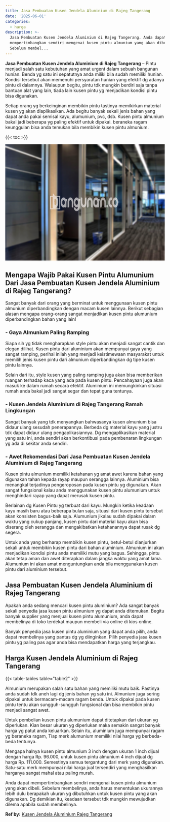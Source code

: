 ```yaml
---
title: Jasa Pembuatan Kusen Jendela Aluminium di Rajeg Tangerang
date: '2025-06-01'
categories:
  - harga
description: >-
  Jasa Pembuatan Kusen Jendela Aluminium di Rajeg Tangerang. Anda dapat
  mempertimbangkan sendiri mengenai kusen pintu almunium yang akan dibeli.
  Sebelum membel...
---
```


**Jasa Pembuatan Kusen Jendela Aluminium di Rajeg Tangerang** – Pintu menjadi salah satu kebutuhan yang amat urgent dalam sebuah bangunan hunian. Benda yg satu ini sepatutnya anda miliki bila sudah memiliki hunian. Kondisi tersebut akan memenuhi persyaratan hunian yang efektif dg adanya pintu di dalamnya. Walaupun begitu, pintu tdk mungkin berdiri saja tanpa bantuan alat yang lain, tiada lain kusen pintu yg menjadikan kondisi pintu bisa digunakan.

Setiap orang yg berkeinginan membikin pintu tastinya memikirkan material kusen yg akan diaplikasikan. Ada begitu banyak sekali jenis bahan yang dapat anda pakai semisal kayu, alumunium, pvc, dsb. Kusen pintu almunium bakal jadi beberapa yg paling efektif untuk dipakai. beraneka ragam keunggulan bisa anda temukan bila membikin kusen pintu almunium.

{{< toc >}}

![Jasa Pembuatan Kusen Jendela Aluminium di Rajeg Tangerang](/images/harga-kusen-jendela-alumunium-45.png)

## Mengapa Wajib Pakai Kusen Pintu Alumunium Dari Jasa Pembuatan Kusen Jendela Aluminium di Rajeg Tangerang?

Sangat banyak dari orang yang berminat untuk menggunaan kusen pintu almunium diperbandingkan dengan macam kusen lainnya. Berikut sebagian alasan mengapa orang-orang sangat menjadikan kusen pintu alumunium diperbandingkan bahan yang lain!

### \- Gaya Almunium Paling Ramping

Siapa sih yg tidak mengharapkan style pintu akan menjadi sangat cantik dan elegan dilihat. Kusen pintu dari aluminium akan mempunyai gaya yang sangat ramping, perihal inilah yang menjadi keistimewaan masyarakat untuk memilih jenis kusen pintu dari almunium diperbandingkan dg tipe kusen pintu lainnya.

Selain dari itu, style kusen yang paling ramping juga akan bisa memberikan ruangan terhadap kaca yang ada pada kusen pintu. Pencahayaan juga akan masuk ke dalam rumah secara efektif. Aluminium ini memungkinkan situasi rumah anda bakal jadi sangat segar dan tepat guna tentunya.

### \- Kusen Jendela Aluminium di Rajeg Tangerang Ramah Lingkungan

Sangat banyak yang tdk menyangkan bahwasanya kusen almunium bisa didaur ulang sesudah penerapannya. Berbeda dg material kayu yang justru tdk dapat didaur ulang pengaplikasiannya. Dg mengaplikasikan material yang satu ini, anda sendiri akan berkontibusi pada pembenaran lingkungan yg ada di sekitar anda sendiri.

### \- Awet Rekomendasi Dari Jasa Pembuatan Kusen Jendela Aluminium di Rajeg Tangerang

Kusen pintu almunium memiliki ketahanan yg amat awet karena bahan yang digunakan tahan kepada rayap maupun serangga lainnya. Aluminium bisa menangkal terjadinya pengeroposan pada kusen pintu yg digunakan. Akan sangat fungsional kalau anda menggunakan kusen pintu alumunium untuk menghindari rayap yang dapat merusak kusen pintu.

Berlainan dg Kusen Pintu yg terbuat dari kayu. Mungkin ketika keadaan kayu masih baru atau beberapa bulan saja, situasi dari kusen pintu tersebut akan konsisten bagus-baik saja. Alumunium jikalau sudah dipakai dalam waktu yang cukup panjang, kusen pintu dari material kayu akan bisa diserang oleh serangga dan mengakibatkan ketahanannya dapat rusak dg segera.

Untuk anda yang berharap membikin kusen pintu, betul-betul dianjurkan sekali untuk membikin kusen pintu dari bahan aluminium. Almunium ini akan menjadikan kondisi pintu anda memiliki mutu yang bagus. Sehingga, pintu akan tetap aman dan awet diterapkan dalam jangka waktu yang amat lama. Alumunium ini akan amat menguntungkan anda bila menggunakan kusen pintu dari aluminium tersebut.

## Jasa Pembuatan Kusen Jendela Aluminium di Rajeg Tangerang

Apakah anda sedang mencari kusen pintu aluminium? Ada sangat banyak sekali penyedia jasa kusen pintu almunium yg dapat anda ditemukan. Begitu banyak supplier yang menjual kusen pintu alumunium, anda dapat membelinya di toko terdekat maupun membeli via online di kios online.

Banyak penyedia jasa kusen pintu aluminium yang dapat anda pilih, anda dapat membelinya yang pantas dg yg diinginkan. Pilih penyedia jasa kusen pintu yg paling pas agar anda bisa mendapatkan harga yang terjangkau.

## Harga Kusen Jendela Aluminium di Rajeg Tangerang

{{< table-tables table="table2" >}}

Almunium merupakan salah satu bahan yang memiliki mutu baik. Pastinya anda sudah tdk aneh lagi dg jenis bahan yg satu ini. Almunium juga sering dipakai untuk bermacam-macam ragam benda. Untuk dipakai pada kusen pintu tentu akan sungguh-sungguh fungsional dan bisa membikin pintu menjadi sangat awet.

Untuk pembelian kusen pintu alumunium dapat ditetapkan dari ukuran yg diperlukan. Kian besar ukuran yg diperlukan maka semakin sangat banyak harga yg patut anda keluarkan. Selain itu, aluminium juga mempunyai ragam yg beraneka ragam, Tiap merk alumunium memiliki nilai harga yg berbeda-beda tentunya.

Mengapa halnya kusen pintu almunium 3 inch dengan ukuran 1 inch dijual dengan harga Rp. 96.000, untuk kusen pintu almunium 4 inch dijual dg harga Rp. 111.000. Semestinya semua tergantung dari merk yang digunakan. Satu-satu merk mempunyai nilai harga jual tersendiri yang menghasilkan harganya sangat mahal atau paling murah.

Anda dapat mempertimbangkan sendiri mengenai kusen pintu almunium yang akan dibeli. Sebelum membelinya, anda harus menentukan ukurannya lebih dulu berapakah ukuran yg dibutuhkan untuk kusen pintu yang akan digunakan. Dg demikian itu, keadaan tersebut tdk mungkin mewujudkan dilema apabila sudah membelinya.

**Ref by:** [Kusen Jendela Aluminium Rajeg Tangerang](https://id.wikipedia.org/wiki/Kusen)
